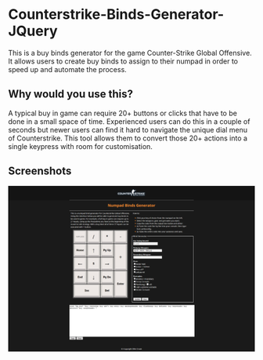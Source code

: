 # Counterstrike-Binds-Generator-JQuery
This is a buy binds generator for the game Counter-Strike Global Offensive. It allows users to create buy binds to assign to their numpad in order to speed up and automate the process.

## Why would you use this?
A typical buy in game can require 20+ buttons or clicks that have to be done in a small space of time. Experienced users can do this in a couple of seconds but newer users can find it hard to navigate the unique dial menu of Counterstrike. This tool allows them to convert those 20+ actions into a single keypress with room for customisation.

## Screenshots
![A screenshot of the Binds Generator](https://github.com/OllieCrook/Counterstrike-Binds-Generator-JQuery/blob/master/ss/Screenshot-Binds-Generator.png?raw=true)

